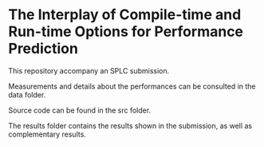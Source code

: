 # The Interplay of Compile-time and Run-time Options for Performance Prediction

This repository accompany an SPLC submission.

Measurements and details about the performances can be consulted in the data folder.

Source code can be found in the src folder.

The results folder contains the results shown in the submission, as well as complementary results.
